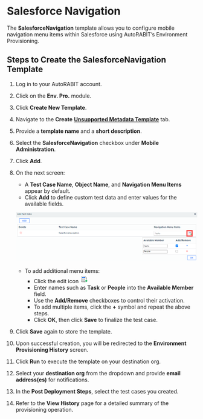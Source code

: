 # Salesforce Navigation

The **SalesforceNavigation** template allows you to configure mobile navigation menu items within Salesforce using AutoRABIT’s Environment Provisioning.

## Steps to Create the SalesforceNavigation Template

1. Log in to your AutoRABIT account.
2. Click on the **Env. Pro.** module.
3. Click **Create New Template**.
4. Navigate to the **Create** [**Unsupported Metadata Template**](../) tab.
5. Provide a **template name** and a **short description**.
6. Select the **SalesforceNavigation** checkbox under **Mobile Administration**.
7. Click **Add**.

8. On the next screen:
   - A **Test Case Name**, **Object Name**, and **Navigation Menu Items** appear by default.
   - Click **Add** to define custom test data and enter values for the available fields.

   ![Salesforce Navigation Setup](../../../../../../.gitbook/assets/image%20(86).png)

   - To add additional menu items:
     - Click the edit icon ![Edit Icon](../../../../../../.gitbook/assets/image%20(87).png)
     - Enter names such as **Task** or **People** into the **Available Member** field.
     - Use the **Add/Remove** checkboxes to control their activation.
     - To add multiple items, click the **+** symbol and repeat the above steps.
     - Click **OK**, then click **Save** to finalize the test case.

9. Click **Save** again to store the template.

10. Upon successful creation, you will be redirected to the **Environment Provisioning History** screen.
11. Click **Run** to execute the template on your destination org.
12. Select your **destination org** from the dropdown and provide **email address(es)** for notifications.
13. In the **Post Deployment Steps**, select the test cases you created.
14. Refer to the **View History** page for a detailed summary of the provisioning operation.
